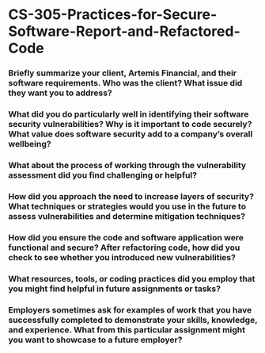 # CS-305-Practices-for-Secure-Software-Report-and-Refactored-Code
<h3> Briefly summarize your client, Artemis Financial, and their software requirements. Who was the client? What issue did they want you to address? </h3>



<h3> What did you do particularly well in identifying their software security vulnerabilities? Why is it important to code securely? What value does software security add to a company’s overall wellbeing? </h3>



<h3> What about the process of working through the vulnerability assessment did you find challenging or helpful? </h3>



<h3> How did you approach the need to increase layers of security? What techniques or strategies would you use in the future to assess vulnerabilities and determine mitigation techniques? </h3>



<h3> How did you ensure the code and software application were functional and secure? After refactoring code, how did you check to see whether you introduced new vulnerabilities? </h3>



<h3> What resources, tools, or coding practices did you employ that you might find helpful in future assignments or tasks? </h3>



<h3> Employers sometimes ask for examples of work that you have successfully completed to demonstrate your skills, knowledge, and experience. What from this particular assignment might you want to showcase to a future employer? </h3>


